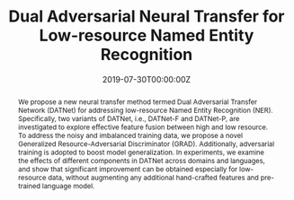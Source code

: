 ---
title: "Dual Adversarial Neural Transfer for Low-resource Named Entity Recognition"
authors:
- Joey Tianyi Zhou*
- Hao Zhang*
- Di Jing
- Hongyuan Zhu
- Rick Siow Mong Goh
- Kenneth Kwok
date: "2019-07-30T00:00:00Z"
doi: "10.18653/v1/P19-1336"

# Schedule page publish date (NOT publication's date).
publishDate: "2019-07-30T00:00:00Z"

# Publication type.
# Legend: 0 = Uncategorized; 1 = Conference paper; 2 = Journal article;
# 3 = Preprint / Working Paper; 4 = Report; 5 = Book; 6 = Book section;
# 7 = Thesis; 8 = Patent
publication_types: ['paper-conference']

# Publication name and optional abbreviated publication name.
publication: "Proceedings of the 57th Annual Meeting of the Association for Computational Linguistics (ACL 2019)"
publication_short: "ACL 2019"

abstract: We propose a new neural transfer method termed Dual Adversarial Transfer Network (DATNet) for addressing low-resource Named Entity Recognition (NER). Specifically, two variants of DATNet, i.e., DATNet-F and DATNet-P, are investigated to explore effective feature fusion between high and low resource. To address the noisy and imbalanced training data, we propose a novel Generalized Resource-Adversarial Discriminator (GRAD). Additionally, adversarial training is adopted to boost model generalization. In experiments, we examine the effects of different components in DATNet across domains and languages, and show that significant improvement can be obtained especially for low-resource data, without augmenting any additional hand-crafted features and pre-trained language model.

# Summary. An optional shortened abstract.
# summary: 

tags:
# - Source Themes
featured: true

# links:
# - name: ""
#   url: ""
url_pdf: https://www.aclweb.org/anthology/P19-1336.pdf
url_code: https://github.com/26hzhang/DATNet
url_dataset: ''
url_poster: /files/DATNet-poster.pdf
url_project: ''
url_slides: /files/DATNet-slides.pdf
url_source: ''
url_video: ''

# Featured image
# To use, add an image named `featured.jpg/png` to your page's folder. 
image:
  caption: ''
  focal_point: ""
  preview_only: false

# Associated Projects (optional).
#   Associate this publication with one or more of your projects.
#   Simply enter your project's folder or file name without extension.
#   E.g. `internal-project` references `content/project/internal-project/index.md`.
#   Otherwise, set `projects: []`.
# projects:
#   - example

# Slides (optional).
#   Associate this publication with Markdown slides.
#   Simply enter your slide deck's filename without extension.
#   E.g. `slides: "example"` references `content/slides/example/index.md`.
#   Otherwise, set `slides: ""`.
# slides: example
---